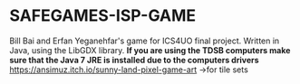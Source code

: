 # SAFEGAMES-ISP-GAME
Bill Bai and Erfan Yeganehfar's game for ICS4UO final project. Written in Java, using the LibGDX library.
__If you are using the TDSB computers make sure that the Java 7 JRE is installed due to the computers drivers__
https://ansimuz.itch.io/sunny-land-pixel-game-art ->for tile sets
